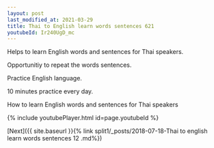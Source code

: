 ```yaml
---
layout: post
last_modified_at: 2021-03-29
title: Thai to English learn words sentences 621 
youtubeId: Ir240UgD_mc
---
```

 
 
Helps to learn English words and sentences for Thai speakers.

Opportunitiy to repeat the words sentences. 

Practice English language. 
 
10 minutes practice every day. 
 
How to learn English words and sentences for Thai speakers 
 
{% include youtubePlayer.html id=page.youtubeId %}
 
 
[Next]({{ site.baseurl }}{% link  split1/_posts/2018-07-18-Thai to english learn words sentences 12 .md%})
 
